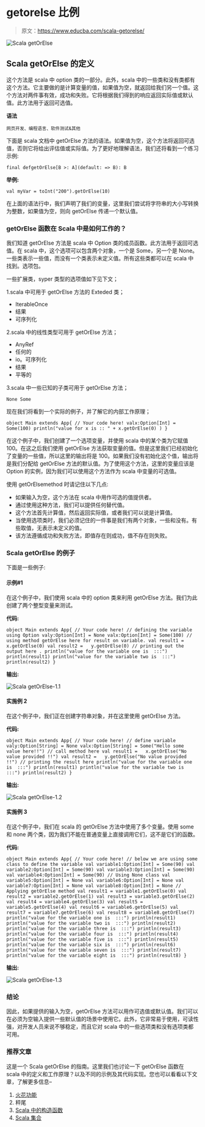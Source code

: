 # getorelse 比例

> 原文：<https://www.educba.com/scala-getorelse/>

![Scala getOrElse](img/ee809382f66bcead3926fd33aa11eee0.png)



## Scala getOrElse 的定义

这个方法是 scala 中 option 类的一部分。此外，scala 中的一些类和没有类都有这个方法。它主要做的是计算变量的值，如果值为空，就返回给我们另一个值。这个方法对两件事有效，成功和失败。它将根据我们得到的响应返回实际值或默认值。此方法用于返回可选值。

**语法**

<small>网页开发、编程语言、软件测试&其他</small>

下面是 scala 文档中 getOrElse 方法的语法。如果值为空，这个方法将返回可选值，否则它将给出评估值或实际值。为了更好地理解语法，我们还将看到一个练习示例:

`final defgetOrElse[B >: A](default: => B): B`

**举例:**

`val myVar = toInt("200").getOrElse(10)`

在上面的语法行中，我们声明了我们的变量，这里我们尝试将字符串的大小写转换为整数，如果值为空，则向 getOrElse 传递一个默认值。

### getOrElse 函数在 Scala 中是如何工作的？

我们知道 getOrElse 方法是 scala 中 Option 类的成员函数。此方法用于返回可选值。在 scala 中，这个选项可以包含两个对象，一个是 Some，另一个是 None。一些类表示一些值，而没有一个类表示未定义值。所有这些类都可以在 scala 中找到。选项包。

一些扩展类，syper 类型的选项值如下见下文；

1.scala 中可用于 getOrElse 方法的 Exteded 类；

*   IterableOnce
*   结果
*   可序列化

2.scala 中的线性类型可用于 getOrElse 方法；

*   AnyRef
*   任何的
*   io。可序列化
*   结果
*   平等的

3.scala 中一些已知的子类可用于 getOrElse 方法；

`None
Some`

现在我们将看到一个实际的例子，并了解它的内部工作原理；

`object Main extends App{
// Your code here!
valx:Option[Int] = Some(100)
println("value for x is :: " + x.getOrElse(0) )
}`

在这个例子中，我们创建了一个选项变量，并使用 scala 中的某个类为它赋值 100。在这之后我们使用 getOrElse 方法获取变量的值。但是这里我们已经初始化了变量的一些值，所以这里的输出将是 100。如果我们没有初始化这个值，输出将是我们分配给 getOrElse 方法的默认值。为了使用这个方法，这里的变量应该是 Option 的实例，因为我们可以使用这个方法作为 scala 中变量的可选值。

使用 getOrElsemethod 时请记住以下几点:

*   如果输入为空，这个方法在 scala 中用作可选的值提供者。
*   通过使用这种方法，我们可以提供任何替代值。
*   这个方法首先计算值，然后返回实际值，或者我们可以说是计算值。
*   当使用选项类时，我们必须记住的一件事是我们有两个对象，一些和没有。有些取值，无表示未定义的值。
*   该方法遵循成功和失败方法，即值存在则成功，值不存在则失败。

### Scala getOrElse 的例子

下面是一些例子:

#### 示例#1

在这个例子中，我们使用 scala 中的 option 类来利用 getOrElse 方法。我们为此创建了两个整型变量来测试。

**代码:**

`object Main extends App{
// Your code here!
// defining the variable using Option
valy:Option[Int] = None
valx:Option[Int] = Some(100)
// using method getOrElse here for result on variable.
val result1 =   x.getOrElse(0)
val result2 =   y.getOrElse(0)
// printing out the output here .
println("value for the variable one is  :::")
println(result1)
println("value for the variable two is  :::")
println(result2)
}`

**输出:**

![Scala getOrElse-1.1](img/a17a650991e16861bbde67088efa81bc.png)



#### 实施例 2

在这个例子中，我们正在创建字符串对象，并在这里使用 getOrElse 方法。

**代码:**

`object Main extends App{
// Your code here!
// define variable
valy:Option[String] = None
valx:Option[String] = Some("Hello some value here!!")
// call method here
val result1 =   x.getOrElse("No value provided !!")
val result2 =   y.getOrElse("No value provided !!")
// printing the result here
println("value for the variable one is  :::")
println(result1)
println("value for the variable two is  :::")
println(result2)
}`

**输出:**

![Scala getOrElse-1.2](img/50f1f3770e4343d38676abd2ba84c2a7.png)



#### 实施例 3

在这个例子中，我们在 scala 的 getOrElse 方法中使用了多个变量。使用 some 和 none 两个类，因为我们不能在普通变量上直接调用它们，这不是它们的函数。

**代码:**

`object Main extends App{
// Your code here!
// below we are using some class to define the variable
val variable1:Option[Int] = Some(90)
val variable2:Option[Int] = Some(90)
val variable3:Option[Int] = Some(90)
val variable4:Option[Int] = Some(90)
// Using None class
val variable5:Option[Int] = None
val variable6:Option[Int] = None
val variable7:Option[Int] = None
val variable8:Option[Int] = None
// Applying getOrElse method
val result1 = variable1.getOrElse(0)
val result2 = variable2.getOrElse(1)
val result3 = variable3.getOrElse(2)
val result4 = variable4.getOrElse(3)
val result5 = variable5.getOrElse(4)
val result6 = variable6.getOrElse(5)
val result7 = variable7.getOrElse(6)
val result8 = variable8.getOrElse(7)
println("value for the variable one is  :::")
println(result1)
println("value for the variable two is  :::")
println(result2)
println("value for the variable three is  :::")
println(result3)
println("value for the variable four is  :::")
println(result4)
println("value for the variable five is  :::")
println(result5)
println("value for the variable six is  :::")
println(result6)
println("value for the variable seven is  :::")
println(result7)
println("value for the variable eight is  :::")
println(result8)
}`

**输出:**

![Scala getOrElse-1.3](img/89eb43218470665bfe57447dd2448581.png)



### 结论

因此，如果提供的输入为空，getOrElse 方法可以用作可选值或默认值。我们可以在必须为空输入提供一些默认值的场景中使用它。此外，它非常易于使用，可读性强，对开发人员来说不够稳定，而且它对 scala 中的一些选项类和没有选项类都可用。

### 推荐文章

这是一个 Scala getOrElse 的指南。这里我们也讨论一下 getOrElse 函数在 scala 中的定义和工作原理？以及不同的示例及其代码实现。您也可以看看以下文章，了解更多信息–

1.  [火花功能](https://www.educba.com/spark-functions/)
2.  秤尾
3.  [Scala 中的构造函数](https://www.educba.com/constructors-in-scala/)
4.  [Scala 集合](https://www.educba.com/scala-collections/)





